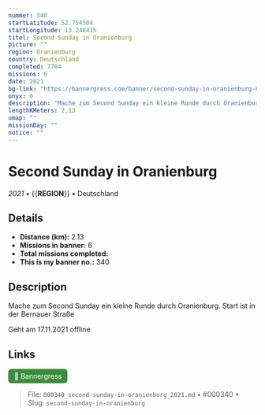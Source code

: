 ```yaml
---
nummer: 340
startLatitude: 52.754504
startLongitude: 13.248415
titel: Second Sunday in Oranienburg
picture: ""
region: Oranienburg
country: Deutschland
completed: 7704
missions: 6
date: 2021
bg-link: "https://bannergress.com/banner/second-sunday-in-oranienburg-8c7a"
onyx: 0
description: "Mache zum Second Sunday ein kleine Runde durch Oranienburg. Start ist in der Bernauer Straße\n\nGeht am 17.11.2021 offline"
lengthKMeters: 2,13
umap: ""
missionDay: ""
notice: ""
---
```

# Second Sunday in Oranienburg

*2021* • {{__REGION__}} • Deutschland





## Details
- **Distance (km):** 2.13
- **Missions in banner:** 6
- **Total missions completed:** 
- **This is my banner no.:** 340



## Description
Mache zum Second Sunday ein kleine Runde durch Oranienburg. Start ist in der Bernauer Straße

Geht am 17.11.2021 offline



## Links
<a href="https://bannergress.com/banner/second-sunday-in-oranienburg-8c7a" target="_blank" style="display:inline-block;margin-right:8px;padding:6px 12px;background:#3c8b3c;color:#fff;text-decoration:none;border-radius:6px;">🔗 Bannergress</a>



> File: `000340_second-sunday-in-oranienburg_2021.md` • #000340 • Slug: `second-sunday-in-oranienburg`
